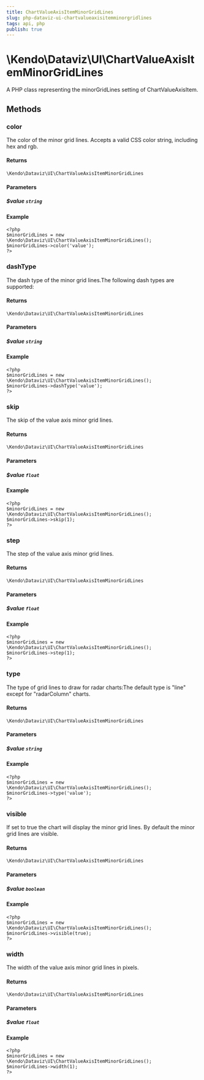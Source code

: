 ```yaml
---
title: ChartValueAxisItemMinorGridLines
slug: php-dataviz-ui-chartvalueaxisitemminorgridlines
tags: api, php
publish: true
---
```


# \Kendo\Dataviz\UI\ChartValueAxisItemMinorGridLines

A PHP class representing the minorGridLines setting of ChartValueAxisItem.


## Methods

### color
The color of the minor grid lines. Accepts a valid CSS color string, including hex and rgb.

#### Returns
`\Kendo\Dataviz\UI\ChartValueAxisItemMinorGridLines`

#### Parameters

##### $value `string`



#### Example 
    <?php
    $minorGridLines = new \Kendo\Dataviz\UI\ChartValueAxisItemMinorGridLines();
    $minorGridLines->color('value');
    ?>

### dashType
The dash type of the minor grid lines.The following dash types are supported:

#### Returns
`\Kendo\Dataviz\UI\ChartValueAxisItemMinorGridLines`

#### Parameters

##### $value `string`



#### Example 
    <?php
    $minorGridLines = new \Kendo\Dataviz\UI\ChartValueAxisItemMinorGridLines();
    $minorGridLines->dashType('value');
    ?>

### skip
The skip of the value axis minor grid lines.

#### Returns
`\Kendo\Dataviz\UI\ChartValueAxisItemMinorGridLines`

#### Parameters

##### $value `float`



#### Example 
    <?php
    $minorGridLines = new \Kendo\Dataviz\UI\ChartValueAxisItemMinorGridLines();
    $minorGridLines->skip(1);
    ?>

### step
The step of the value axis minor grid lines.

#### Returns
`\Kendo\Dataviz\UI\ChartValueAxisItemMinorGridLines`

#### Parameters

##### $value `float`



#### Example 
    <?php
    $minorGridLines = new \Kendo\Dataviz\UI\ChartValueAxisItemMinorGridLines();
    $minorGridLines->step(1);
    ?>

### type
The type of grid lines to draw for radar charts:The default type is "line" except for "radarColumn" charts.

#### Returns
`\Kendo\Dataviz\UI\ChartValueAxisItemMinorGridLines`

#### Parameters

##### $value `string`



#### Example 
    <?php
    $minorGridLines = new \Kendo\Dataviz\UI\ChartValueAxisItemMinorGridLines();
    $minorGridLines->type('value');
    ?>

### visible
If set to true the chart will display the minor grid lines. By default the minor grid lines are visible.

#### Returns
`\Kendo\Dataviz\UI\ChartValueAxisItemMinorGridLines`

#### Parameters

##### $value `boolean`



#### Example 
    <?php
    $minorGridLines = new \Kendo\Dataviz\UI\ChartValueAxisItemMinorGridLines();
    $minorGridLines->visible(true);
    ?>

### width
The width of the value axis minor grid lines in pixels.

#### Returns
`\Kendo\Dataviz\UI\ChartValueAxisItemMinorGridLines`

#### Parameters

##### $value `float`



#### Example 
    <?php
    $minorGridLines = new \Kendo\Dataviz\UI\ChartValueAxisItemMinorGridLines();
    $minorGridLines->width(1);
    ?>

 
